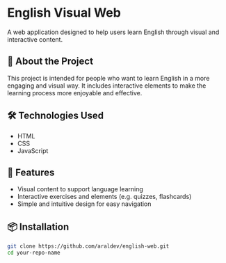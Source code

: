 # English Visual Web

A web application designed to help users learn English through visual and interactive content.

## 📌 About the Project

This project is intended for people who want to learn English in a more engaging and visual way. It includes interactive elements to make the learning process more enjoyable and effective.

## 🛠️ Technologies Used

- HTML
- CSS
- JavaScript  

## 🚀 Features

- Visual content to support language learning
- Interactive exercises and elements (e.g. quizzes, flashcards)
- Simple and intuitive design for easy navigation

## 📦 Installation

```bash
git clone https://github.com/araldev/english-web.git
cd your-repo-name